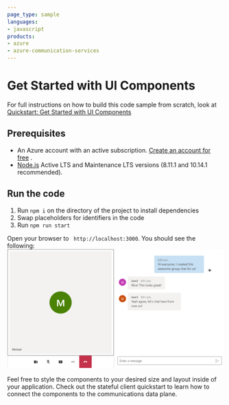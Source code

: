 ```yaml
---
page_type: sample
languages:
- javascript
products:
- azure
- azure-communication-services
---
```


# Get Started with UI Components

For full instructions on how to build this code sample from scratch, look at [Quickstart: Get Started with UI Components](https://azure.github.io/communication-ui-library/?path=/docs/quickstarts-uicomponents--page)

## Prerequisites

- An Azure account with an active subscription. [Create an account for free](https://azure.microsoft.com/free/?WT.mc_id=A261C142F)  .
- [Node.js](https://nodejs.org/en/) Active LTS and Maintenance LTS versions (8.11.1 and 10.14.1 recommended).

## Run the code

1. Run `npm i` on the directory of the project to install dependencies
2. Swap placeholders for identifiers in the code
3. Run `npm run start`

Open your browser to ` http://localhost:3000`. You should see the following:
![Components End State](../media/ComponentsEnd.png)

Feel free to style the components to your desired size and layout inside of your application. Check out the stateful client quickstart to learn how to connect the components to the communications data plane.
